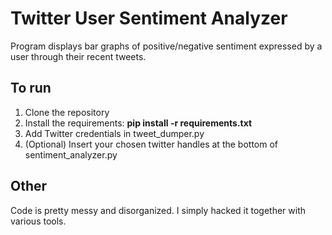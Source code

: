 # Twitter User Sentiment Analyzer
Program displays bar graphs of positive/negative sentiment expressed by a user through their recent tweets.

## To run
1. Clone the repository
2. Install the requirements: **pip install -r requirements.txt**
3. Add Twitter credentials in tweet_dumper.py
4. (Optional) Insert your chosen twitter handles at the bottom of sentiment_analyzer.py

## Other
Code is pretty messy and disorganized. I simply hacked it together with various tools. 
